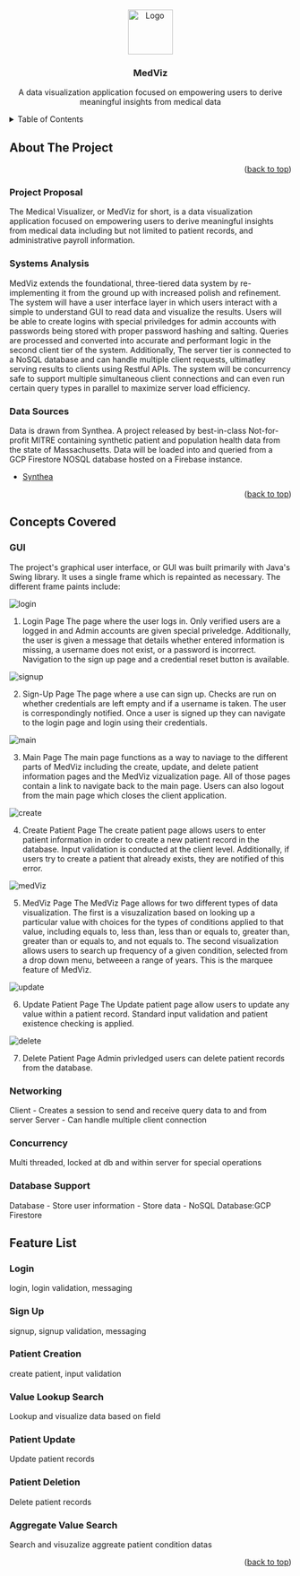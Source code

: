 <!-- Back to top Link -->
<a name="readme-top"></a>

<!-- PROJECT LOGO -->
<br />
<div align="center">
  <a href="https://github.com/Fayed-Gaya/MedViz">
    <img src="images/logo.png" alt="Logo" width="80" height="80">
  </a>

<h3 align="center">MedViz</h3>

  <p align="center">
    A data visualization application focused on empowering users to derive meaningful insights from medical data
  </p>
</div>



<!-- TABLE OF CONTENTS -->
<details>
  <summary>Table of Contents</summary>
  <ol>
    <li>
      <a href="#about-the-project">About The Project</a>
      <ul>
        <li><a href="#project-proposal">Project Proposal</a></li>
        <li><a href="#systems-analysis">Systems Analysis</a></li>
        <li><a href="#data-sources">Data Sources</a></li>
      </ul>
    </li>
    <li>
      <a href="#concepts-covered">Concepts Covered</a>
      <ul>
        <li><a href="#GUI">Graphical User Interface</a></li>
        <li><a href="#networking">Networking</a></li>
        <li><a href="#concurrency">Concurrency</a></li>
        <li><a href="#database-support">Databases</a></li>
      </ul>
    </li>
    <li><a href="#feature-list">Feature List</a>
        <ul>
            <li><a href="#login">Login</a></li>
            <li><a href="#sign-up">Sign-Up</a></li>
            <li><a href="#patient-creation">Patient Creation</a></li>
            <li><a href="#value-lookup-search">Value Lookup Search</a></li>
            <li><a href="#patient-update">Patient Update</a></li>
            <li><a href="#patient-deletion">Patient Deletion</a></li>
            <li><a href="#aggregate-value-search">Aggregate Value Search</a></li>
        </ul>
    </li>
    <li><a href="#feature-list">Project Setup</a></li>
  </ol>
</details>



<!-- ABOUT THE PROJECT -->
## About The Project

<!-- [![Product Name Screen Shot][product-screenshot]](https://example.com) -->

<p align="right">(<a href="#readme-top">back to top</a>)</p>



### Project Proposal
The Medical Visualizer, or MedViz for short, is a data visualization application focused on empowering users to derive meaningful insights from medical data including but not limited to patient records, and administrative payroll information.

### Systems Analysis
MedViz extends the foundational, three-tiered data system by re-implementing it from the ground up with increased polish and refinement. The system will have a user interface layer in which users interact with a simple to understand GUI to read data and visualize the results. Users will be able to create logins with special priviledges for admin accounts with passwords being stored with proper password hashing and salting. Queries are processed and converted into accurate and performant logic in the second client tier of the system. Additionally, The server tier is connected to a NoSQL database and can handle multiple client requests, ultimatley serving results to clients using Restful APIs. The system will be concurrency safe to support multiple simultaneous client connections and can even run certain query types in parallel to maximize server load efficiency.

### Data Sources
Data is drawn from Synthea. A project released by best-in-class Not-for-profit MITRE containing synthetic patient and population health data from the state of Massachusetts. Data will be loaded into and queried from a GCP Firestore NOSQL database hosted on a Firebase instance.
- [Synthea](https://synthea.mitre.org/)


<p align="right">(<a href="#readme-top">back to top</a>)</p>



<!-- Concepts Covered -->
## Concepts Covered

### GUI
The project's graphical user interface, or GUI was built primarily with Java's Swing library. It uses a single frame which is repainted as necessary.
The different frame paints include:
  
  ![login](images/login.png)

  1. Login Page
  The page where the user logs in. Only verified users are a logged in and Admin accounts are given special priveledge. Additionally, the user is given a message that details whether entered information is missing, a username does not exist, or a password is incorrect. Navigation to the sign up page and a credential reset button is available.
  
  
  ![signup](images/signUp.png)

  2. Sign-Up Page
  The page where a use can sign up. Checks are run on whether credentials are left empty and if a username is taken. The user is correspondingly notified. Once a user is signed up they can navigate to the login page and login using their credentials.
  
  
  ![main](images/mainPage.png)

  3. Main Page
  The main page functions as a way to naviage to the different parts of MedViz including the create, update, and delete patient information pages and the MedViz vizualization page. All of those pages contain a link to navigate back to the main page. Users can also logout from the main page which closes the client application.

  
  ![create](images/patientCreation.png)

  4. Create Patient Page
  The create patient page allows users to enter patient information in order to create a new patient record in the database. Input validation is conducted at the client level. Additionally, if users try to create a patient that already exists, they are notified of this error.

  
  ![medViz](images/medViz.png)

  5. MedViz Page
  The MedViz Page allows for two different types of data visualization. The first is a visuzalization based on looking up a particular value with choices for the types of conditions applied to that value, including equals to, less than, less than or equals to, greater than, greater than or equals to, and not equals to. The second visualization allows users to search up frequency of a given condition, selected from a drop down menu, betweeen a range of years. This is the marquee feature of MedViz.

  
  ![update](images/updatePatient.png)

  6. Update Patient Page
  The Update patient page allow users to update any value within a patient record. Standard input validation and patient existence checking is applied.

  
  ![delete](images/deletePatient.png)

  7. Delete Patient Page
  Admin privledged users can delete patient records from the database.


### Networking
Client
    - Creates a session to send and receive query data to and from server
Server
    - Can handle multiple client connection

### Concurrency
Multi threaded, locked at db and within server for special operations

### Database Support
Database
    - Store user information
    - Store data
    - NoSQL Database:GCP Firestore

<!-- Feature List -->
## Feature List

### Login
login, login validation, messaging

### Sign Up
signup, signup validation, messaging

### Patient Creation
create patient, input validation

### Value Lookup Search
Lookup and visualize data based on field

### Patient Update
Update patient records

### Patient Deletion
Delete patient records

### Aggregate Value Search
Search and visuzalize aggreate patient condition datas

<p align="right">(<a href="#readme-top">back to top</a>)</p>

<!-- MARKDOWN LINKS & IMAGES -->
[product-screenshot]: images/loginTemp.png
[login]: images/login.png
[signup]: images/signUp.png
[create]: images/patientCreation.png
[delete]: images/deletePatient.png
[update]: images/updatePatient.png
[search]: images/medViz.png
[main]: images/main.png